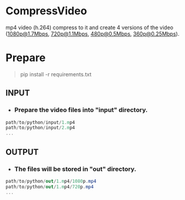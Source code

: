 # CompressVideo

mp4 video (h.264) compress to it and create 4 versions of the video (1080p@1.7Mbps, 720p@1.1Mbps, 480p@0.5Mbps, 360p@0.25Mbps).

# Prepare
> pip install -r requirements.txt

## INPUT
* ### Prepare the video files into "input" directory.
```csharp
path/to/python/input/1.mp4
path/to/python/input/2.mp4
...
```

## OUTPUT
* ### The files will be stored in "out" directory.
```csharp
path/to/python/out/1.mp4/1080p.mp4
path/to/python/out/1.mp4/720p.mp4
...
```